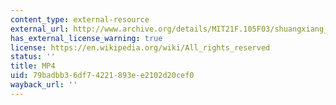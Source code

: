 ```yaml
---
content_type: external-resource
external_url: http://www.archive.org/details/MIT21F.105F03/shuangxiang_choose-220k.mp4
has_external_license_warning: true
license: https://en.wikipedia.org/wiki/All_rights_reserved
status: ''
title: MP4
uid: 79badbb3-6df7-4221-893e-e2102d20cef0
wayback_url: ''
---
```

